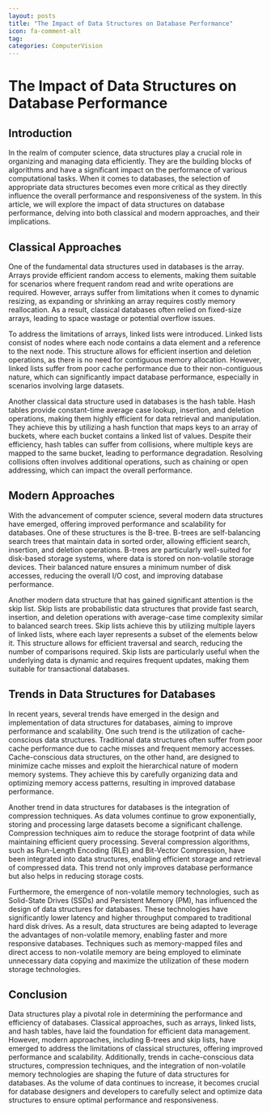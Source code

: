 ```yaml
---
layout: posts
title: "The Impact of Data Structures on Database Performance"
icon: fa-comment-alt
tag:      
categories: ComputerVision
---
```



# The Impact of Data Structures on Database Performance

## Introduction

In the realm of computer science, data structures play a crucial role in organizing and managing data efficiently. They are the building blocks of algorithms and have a significant impact on the performance of various computational tasks. When it comes to databases, the selection of appropriate data structures becomes even more critical as they directly influence the overall performance and responsiveness of the system. In this article, we will explore the impact of data structures on database performance, delving into both classical and modern approaches, and their implications.

## Classical Approaches

One of the fundamental data structures used in databases is the array. Arrays provide efficient random access to elements, making them suitable for scenarios where frequent random read and write operations are required. However, arrays suffer from limitations when it comes to dynamic resizing, as expanding or shrinking an array requires costly memory reallocation. As a result, classical databases often relied on fixed-size arrays, leading to space wastage or potential overflow issues.

To address the limitations of arrays, linked lists were introduced. Linked lists consist of nodes where each node contains a data element and a reference to the next node. This structure allows for efficient insertion and deletion operations, as there is no need for contiguous memory allocation. However, linked lists suffer from poor cache performance due to their non-contiguous nature, which can significantly impact database performance, especially in scenarios involving large datasets.

Another classical data structure used in databases is the hash table. Hash tables provide constant-time average case lookup, insertion, and deletion operations, making them highly efficient for data retrieval and manipulation. They achieve this by utilizing a hash function that maps keys to an array of buckets, where each bucket contains a linked list of values. Despite their efficiency, hash tables can suffer from collisions, where multiple keys are mapped to the same bucket, leading to performance degradation. Resolving collisions often involves additional operations, such as chaining or open addressing, which can impact the overall performance.

## Modern Approaches

With the advancement of computer science, several modern data structures have emerged, offering improved performance and scalability for databases. One of these structures is the B-tree. B-trees are self-balancing search trees that maintain data in sorted order, allowing efficient search, insertion, and deletion operations. B-trees are particularly well-suited for disk-based storage systems, where data is stored on non-volatile storage devices. Their balanced nature ensures a minimum number of disk accesses, reducing the overall I/O cost, and improving database performance.

Another modern data structure that has gained significant attention is the skip list. Skip lists are probabilistic data structures that provide fast search, insertion, and deletion operations with average-case time complexity similar to balanced search trees. Skip lists achieve this by utilizing multiple layers of linked lists, where each layer represents a subset of the elements below it. This structure allows for efficient traversal and search, reducing the number of comparisons required. Skip lists are particularly useful when the underlying data is dynamic and requires frequent updates, making them suitable for transactional databases.

## Trends in Data Structures for Databases

In recent years, several trends have emerged in the design and implementation of data structures for databases, aiming to improve performance and scalability. One such trend is the utilization of cache-conscious data structures. Traditional data structures often suffer from poor cache performance due to cache misses and frequent memory accesses. Cache-conscious data structures, on the other hand, are designed to minimize cache misses and exploit the hierarchical nature of modern memory systems. They achieve this by carefully organizing data and optimizing memory access patterns, resulting in improved database performance.

Another trend in data structures for databases is the integration of compression techniques. As data volumes continue to grow exponentially, storing and processing large datasets become a significant challenge. Compression techniques aim to reduce the storage footprint of data while maintaining efficient query processing. Several compression algorithms, such as Run-Length Encoding (RLE) and Bit-Vector Compression, have been integrated into data structures, enabling efficient storage and retrieval of compressed data. This trend not only improves database performance but also helps in reducing storage costs.

Furthermore, the emergence of non-volatile memory technologies, such as Solid-State Drives (SSDs) and Persistent Memory (PM), has influenced the design of data structures for databases. These technologies have significantly lower latency and higher throughput compared to traditional hard disk drives. As a result, data structures are being adapted to leverage the advantages of non-volatile memory, enabling faster and more responsive databases. Techniques such as memory-mapped files and direct access to non-volatile memory are being employed to eliminate unnecessary data copying and maximize the utilization of these modern storage technologies.

## Conclusion

Data structures play a pivotal role in determining the performance and efficiency of databases. Classical approaches, such as arrays, linked lists, and hash tables, have laid the foundation for efficient data management. However, modern approaches, including B-trees and skip lists, have emerged to address the limitations of classical structures, offering improved performance and scalability. Additionally, trends in cache-conscious data structures, compression techniques, and the integration of non-volatile memory technologies are shaping the future of data structures for databases. As the volume of data continues to increase, it becomes crucial for database designers and developers to carefully select and optimize data structures to ensure optimal performance and responsiveness.